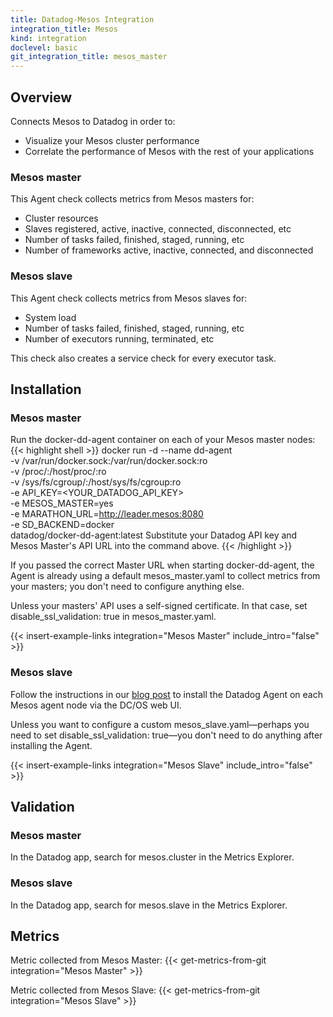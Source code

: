 ```yaml
---
title: Datadog-Mesos Integration
integration_title: Mesos
kind: integration
doclevel: basic
git_integration_title: mesos_master
---
```



## Overview

Connects Mesos to Datadog in order to:

* Visualize your Mesos cluster performance
* Correlate the performance of Mesos with the rest of your applications

### Mesos master

This Agent check collects metrics from Mesos masters for:

* Cluster resources
* Slaves registered, active, inactive, connected, disconnected, etc
* Number of tasks failed, finished, staged, running, etc
* Number of frameworks active, inactive, connected, and disconnected

### Mesos slave

This Agent check collects metrics from Mesos slaves for:

* System load
* Number of tasks failed, finished, staged, running, etc
* Number of executors running, terminated, etc

This check also creates a service check for every executor task.

## Installation
### Mesos master
Run the docker-dd-agent container on each of your Mesos master nodes:
{{< highlight shell >}}
docker run -d --name dd-agent \
  -v /var/run/docker.sock:/var/run/docker.sock:ro \
  -v /proc/:/host/proc/:ro \
  -v /sys/fs/cgroup/:/host/sys/fs/cgroup:ro \
  -e API_KEY=<YOUR_DATADOG_API_KEY> \
  -e MESOS_MASTER=yes \
  -e MARATHON_URL=http://leader.mesos:8080 \
  -e SD_BACKEND=docker \
  datadog/docker-dd-agent:latest
Substitute your Datadog API key and Mesos Master's API URL into the command above.
{{< /highlight >}}

If you passed the correct Master URL when starting docker-dd-agent, the Agent is already using a default mesos_master.yaml to collect metrics from your masters; you don't need to configure anything else.

Unless your masters' API uses a self-signed certificate. In that case, set disable_ssl_validation: true in mesos_master.yaml.

{{< insert-example-links integration="Mesos Master" include_intro="false" >}}

### Mesos slave
Follow the instructions in our [blog post](https://www.datadoghq.com/blog/deploy-datadog-dcos/) to install the Datadog Agent on each Mesos agent node via the DC/OS web UI.

Unless you want to configure a custom mesos_slave.yaml—perhaps you need to set disable_ssl_validation: true—you don't need to do anything after installing the Agent.

{{< insert-example-links integration="Mesos Slave" include_intro="false" >}}

## Validation
### Mesos master

In the Datadog app, search for mesos.cluster in the Metrics Explorer.

### Mesos slave

In the Datadog app, search for mesos.slave in the Metrics Explorer.

## Metrics
Metric collected from Mesos Master:
{{< get-metrics-from-git integration="Mesos Master" >}}

Metric collected from Mesos Slave:
{{< get-metrics-from-git integration="Mesos Slave" >}}
